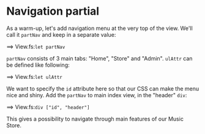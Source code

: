 # Navigation partial

As a warm-up, let's add navigation menu at the very top of the view.
We'll call it `partNav` and keep in a separate value:

==> View.fs:`let partNav`

`partNav` consists of 3 main tabs: "Home", "Store" and "Admin". `ulAttr` can be defined like following:

==> View.fs:`let ulAttr`

We want to specify the `id` attribute here so that our CSS can make the menu nice and shiny.
Add the `partNav` to main index view, in the "header" `div`:

==> View.fs:`div ["id", "header"]`

This gives a possibility to navigate through main features of our Music Store.